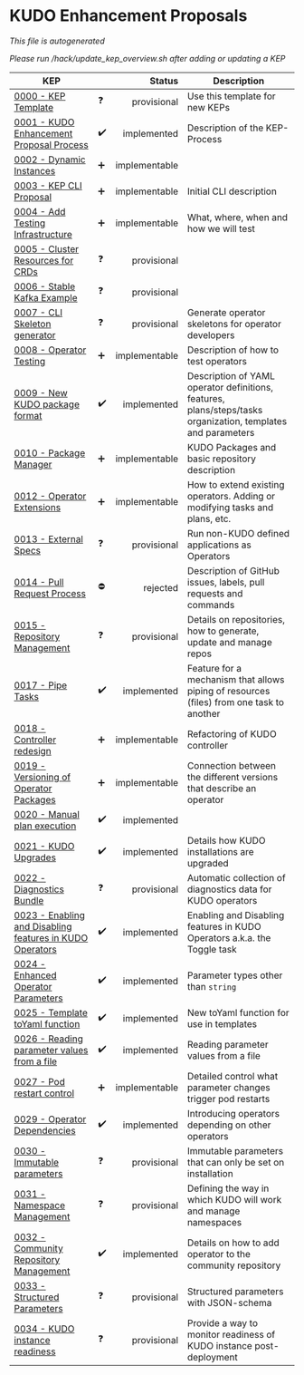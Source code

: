 # KUDO Enhancement Proposals

*This file is autogenerated*

*Please run /hack/update_kep_overview.sh after adding or updating a KEP*

| KEP | | Status | Description |
| --- | --- | ---: | --- |
| [0000 - KEP Template](0000-kep-template.md) | :question: | provisional | Use this template for new KEPs |
| [0001 - KUDO Enhancement Proposal Process](0001-kep-process.md) | :heavy_check_mark: | implemented | Description of the KEP-Process |
| [0002 - Dynamic Instances](0002-dynamic-instances.md) | :heavy_plus_sign: | implementable |  |
| [0003 - KEP CLI Proposal](0003-kep-cli.md) | :heavy_plus_sign: | implementable | Initial CLI description |
| [0004 - Add Testing Infrastructure](0004-add-testing-infrastructure.md) | :heavy_plus_sign: | implementable | What, where, when and how we will test |
| [0005 - Cluster Resources for CRDs](0005-cluster-resources-for-crds.md) | :question: | provisional |  |
| [0006 - Stable Kafka Example](0006-stable-kafka-example.md) | :question: | provisional |  |
| [0007 - CLI Skeleton generator](0007-cli-generation.md) | :question: | provisional | Generate operator skeletons for operator developers |
| [0008 - Operator Testing](0008-operator-testing.md) | :heavy_plus_sign: | implementable | Description of how to test operators |
| [0009 - New KUDO package format](0009-operator-toolkit.md) | :heavy_check_mark: | implemented | Description of YAML operator definitions, features, plans/steps/tasks organization, templates and parameters |
| [0010 - Package Manager](0010-package-manager.md) | :heavy_plus_sign: | implementable | KUDO Packages and basic repository description |
| [0012 - Operator Extensions](0012-operator-extensions.md) | :heavy_plus_sign: | implementable | How to extend existing operators. Adding or modifying tasks and plans, etc. |
| [0013 - External Specs](0013-external-specs.md) | :question: | provisional | Run non-KUDO defined applications as Operators |
| [0014 - Pull Request Process](0014-pull-request-process.md) | :no_entry: | rejected | Description of GitHub issues, labels, pull requests and commands |
| [0015 - Repository Management](0015-repository-management.md) | :question: | provisional | Details on repositories, how to generate, update and manage repos |
| [0017 - Pipe Tasks](0017-pipe-tasks.md) | :heavy_check_mark: | implemented | Feature for a mechanism that allows piping of resources (files) from one task to another |
| [0018 - Controller redesign](0018-controller-overhaul.md) | :heavy_plus_sign: | implementable | Refactoring of KUDO controller |
| [0019 - Versioning of Operator Packages](0019-package-api-versioning.md) | :heavy_plus_sign: | implementable | Connection between the different versions that describe an operator |
| [0020 - Manual plan execution](0020-manual-plan-execution.md) | :heavy_check_mark: | implemented |  |
| [0021 - KUDO Upgrades](0021-kudo-upgrade.md) | :heavy_check_mark: | implemented | Details how KUDO installations are upgraded |
| [0022 - Diagnostics Bundle](0022-diagnostics-bundle.md) | :question: | provisional | Automatic collection of diagnostics data for KUDO operators |
| [0023 - Enabling and Disabling features in KUDO Operators](0023-enable-disable-features.md) | :heavy_check_mark: | implemented | Enabling and Disabling features in KUDO Operators a.k.a. the Toggle task |
| [0024 - Enhanced Operator Parameters](0024-parameter-enhancement.md) | :heavy_check_mark: | implemented | Parameter types other than `string` |
| [0025 - Template toYaml function](0025-template-to-yaml-function.md) | :heavy_check_mark: | implemented | New toYaml function for use in templates |
| [0026 - Reading parameter values from a file](0026-reading-parameter-values-from-a-file.md) | :heavy_check_mark: | implemented | Reading parameter values from a file |
| [0027 - Pod restart control](0027-pod-restart-controls.md) | :heavy_plus_sign: | implementable | Detailed control what parameter changes trigger pod restarts |
| [0029 - Operator Dependencies](0029-operator-dependencies.md) | :heavy_check_mark: | implemented | Introducing operators depending on other operators |
| [0030 - Immutable parameters](0030-immutable-parameters.md) | :question: | provisional | Immutable parameters that can only be set on installation |
| [0031 - Namespace Management](0031-namespace-management.md) | :question: | provisional | Defining the way in which KUDO will work and manage namespaces |
| [0032 - Community Repository Management](0032-community-repository-management.md) | :heavy_check_mark: | implemented | Details on how to add operator to the community repository |
| [0033 - Structured Parameters](0033-structured-parameters.md) | :question: | provisional | Structured parameters with JSON-schema |
| [0034 - KUDO instance readiness](0034-instance-health.md) | :question: | provisional | Provide a way to monitor readiness of KUDO instance post-deployment |
